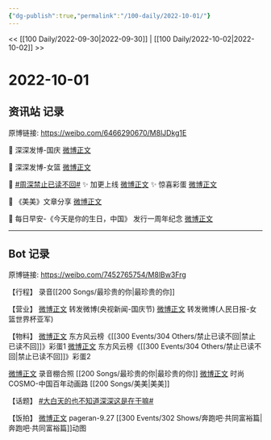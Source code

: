 ```yaml
---
{"dg-publish":true,"permalink":"/100-daily/2022-10-01/"}
---
```



<< [[100 Daily/2022-09-30\|2022-09-30]] | [[100 Daily/2022-10-02\|2022-10-02]] >>

# 2022-10-01

## 资讯站 记录

原博链接: https://weibo.com/6466290670/M8lJDkg1E

💫 深深发博-国庆 [微博正文](https://m.weibo.cn/6466290670/4819552356276020)

💫 深深发博-女篮 [微博正文](https://m.weibo.cn/6466290670/4819794689264061)

💫 [#周深禁止已读不回#](https://s.weibo.com/weibo?q=%23%E5%91%A8%E6%B7%B1%E7%A6%81%E6%AD%A2%E5%B7%B2%E8%AF%BB%E4%B8%8D%E5%9B%9E%23)
✨ 加更上线 [微博正文](https://m.weibo.cn/6466290670/4819735701621068)
✨ 惊喜彩蛋 [微博正文](https://m.weibo.cn/6466290670/4819747104884421)

💫 《美美》文章分享 [微博正文](https://m.weibo.cn/6466290670/4819849891549720)

💫 每日早安-《今天是你的生日，中国》
发行一周年纪念 [微博正文](https://m.weibo.cn/6466290670/4819683582151715)

---
## Bot 记录

原博链接: https://weibo.com/7452765754/M8lBw3Frg

【行程】
录音[[200 Songs/最珍贵的你\|最珍贵的你]]

【营业】
[微博正文](http://weibo.com/1736988591/M8czFfiXU) 转发微博(央视新闻-国庆节)
[微博正文](http://weibo.com/1736988591/M8iOb38Vv) 转发微博(人民日报-女篮世界杯亚军)

【物料】
[微博正文](https://weibo.com/7779932378/M8hnv9Nyw) 东方风云榜《[[300 Events/304 Others/禁止已读不回\|禁止已读不回]]》彩蛋1
[微博正文](https://weibo.com/7779932378/M8hFH4xFg) 东方风云榜《[[300 Events/304 Others/禁止已读不回\|禁止已读不回]]》彩蛋2

[微博正文](http://weibo.com/5025365433/M8hIegyOm) 录音棚合照 [[200 Songs/最珍贵的你\|最珍贵的你]]
[微博正文](http://weibo.com/1518966617/M8jV69Jj7) 时尚COSMO-中国百年动画路 [[200 Songs/美美\|美美]]

【话题】
[#大白天的也不知道深深这是在干嘛#](https://s.weibo.com/weibo?q=%23%E5%A4%A7%E7%99%BD%E5%A4%A9%E7%9A%84%E4%B9%9F%E4%B8%8D%E7%9F%A5%E9%81%93%E6%B7%B1%E6%B7%B1%E8%BF%99%E6%98%AF%E5%9C%A8%E5%B9%B2%E5%98%9B%23)

【饭拍】
[微博正文](https://weibo.com/7633014126/M8j4qEwZn) pageran-9.27 [[300 Events/302 Shows/奔跑吧·共同富裕篇\|奔跑吧·共同富裕篇]]动图
